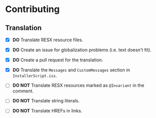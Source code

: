 # Contributing

## Translation

- [x] **DO** Translate RESX resource files.
- [x] **DO** Create an issue for globalization problems (i.e. text doesn't fit).
- [x] **DO** Create a pull request for the translation.
- [x] **DO** Translate the ``Messages`` and ``CustomMessages`` section in ``InstallerScript.iss``.

- [ ] **DO NOT** Translate RESX resources marked as ``@Invariant`` in the comment.
- [ ] **DO NOT** Translate string literals.
- [ ] **DO NOT** Translate HREFs in links.